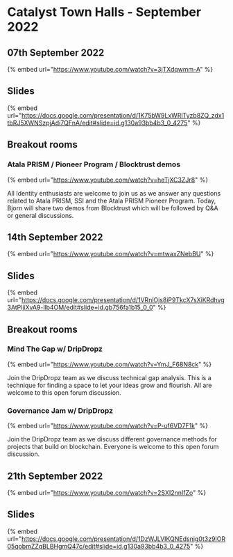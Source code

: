 # Catalyst Town Halls - September 2022

## 07th September 2022

{% embed url="https://www.youtube.com/watch?v=3jTXdqwmm-A" %}

## Slides

{% embed url="https://docs.google.com/presentation/d/1K75bW9LxWRlTyzb8ZQ_zdx1tbRJ5XWNSzpjAdi7QFnA/edit#slide=id.g130a93bb4b3_0_4275" %}

## Breakout rooms

### Atala PRISM / Pioneer Program / Blocktrust demos

{% embed url="https://www.youtube.com/watch?v=heTjXC3ZJr8" %}

All Identity enthusiasts are welcome to join us as we answer any questions related to Atala PRISM, SSI and the Atala PRISM Pioneer Program. Today, Bjorn will share two demos from Blocktrust which will be followed by Q\&A or general discussions.

## 14th September 2022

{% embed url="https://www.youtube.com/watch?v=mtwaxZNebBU" %}

## Slides

{% embed url="https://docs.google.com/presentation/d/1VRnlOjs8iP9TkcX7sXiKRdhvg3AtPljiXvA9-llb4OM/edit#slide=id.gb756fa1b15_0_0" %}

## Breakout rooms

### Mind The Gap w/ DripDropz

{% embed url="https://www.youtube.com/watch?v=YmJ_F68N8ck" %}

Join the DripDropz team as we discuss technical gap analysis. This is a technique for finding a space to let your ideas grow and flourish. All are welcome to this open forum discussion.

### Governance Jam w/ DripDropz

{% embed url="https://www.youtube.com/watch?v=P-uf6VD7F1k" %}

Join the DripDropz team as we discuss different governance methods for projects that build on blockchain. Everyone is welcome to this open forum discussion.

## 21th September 2022

{% embed url="https://www.youtube.com/watch?v=2SXI2nnIfZo" %}

## Slides

{% embed url="https://docs.google.com/presentation/d/1DzWJLVIKQNEdsnjg0t3z9IOR05qobmZZqBLBHgmQ47c/edit#slide=id.g130a93bb4b3_0_4275" %}
